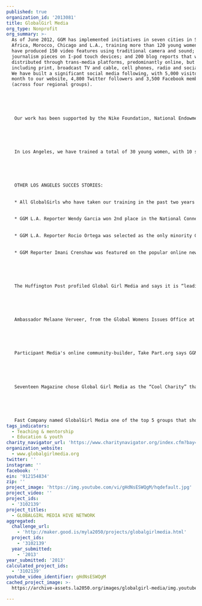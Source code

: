 ```yaml
---
published: true
organization_id: '2013081'
title: GlobalGirl Media
org_type: Nonprofit
org_summary: >-
  As of June 2012, GGM has implemented initiatives in seven cities in South
  Africa, Morocco, Chicago and L.A., training more than 120 young women, who
  have produced 150 video features using traditional camera and sound; 85 mobile
  journalism pieces on I-pod touch devices; and 200 blog reports that were
  distributed through trans-media platforms, predominantly online, but also
  including print, broadcast TV and cable, cell phones, radio and social media.
  We have built a significant social media following, with 5,000 visitors per
  month to our website, 4,800 Twitter followers and 3,500 Facebook members
  (across four regional groups).
   
   
   
   
   
   Our work has been supported by the Nike Foundation, National Endowment for the Arts, Soros Foundation, World Bank, Durfee Foundation, McCormick Foundation, Latino Public Broadcasting, Abigail Disney, Eileen Fisher Foundation, and our work has been featured on PBS, ESPN, ABC, NBC, Wall Street Journal, Huffington Post, GritTV, Democracy NOW, KCET, KCRW, Participant’s Take Part.org, The Standard (South Africa), Hess Press (Morocco), etc.
   
   
   
   
   
   In Los Angeles, we have trained a total of 30 young women, with 10 still actively working as GlobalGirl “citizen journalists.” We just launched our first webisode series, sponsored by Latino Public Broadcasting and the NEA, featured on www.worldchannel.org (PBS global site). Titled COMO AMAR (“How to Love,”)
   
   
   
   
   
   OTHER LOS ANGELES SUCCES STORIES:
   
   
   * All GlobalGirls who have taken our training in the past two years have graduated high school and are attending college, some with full scholarships to: Wellesley, UC San Diego, UC Berkeley, UC Santa Cruz.
   
   
   * GGM L.A. Reporter Wendy Garcia won 2nd place in the National ConnectHer Video Contest at Harvard
   
   
   * GGM L.A. Reporter Rocio Ortega was selected as the only minority Girl Up! National Spokesperson and won a Congressional Merit Award from Congresswoman Grace Napolitano.
   
   
   * GGM Reporter Imani Crenshaw was featured on the popular online news show: MOMS/Maker’s Studio, generating 40,000 hits.
   
   
   
   
   
   The Huffington Post profiled Global Girl Media and says it is “leading the way in empowering and inspiring our next generation of leaders.” 
   
   
   
   
   
   Ambassador Melaane Verveer, from the Global Womens Issues Office at the US State Dept. meets with GGM reporters from LA and South Africa US State Department
   
   
   
   
   
   Participant Media's online community-builder, Take Part.org says GGM "tells stories that empower their communities."
   
   
   
   
   
   Seventeen Magazine chose Global Girl Media as the “Cool Charity” that everyone should be on the lookout for. 
   
   
   
   
   
   Fast Company named GlobalGirl Media one of the top 5 groups that should win Google’s Journalism Prize.
tags_indicators:
  - Teaching & mentorship
  - Education & youth
charity_navigator_url: 'https://www.charitynavigator.org/index.cfm?bay=search.profile&ein=912154834'
organization_website:
  - www.globalgirlmedia.org
twitter: ''
instagram: ''
facebook: ''
ein: '912154834'
zip: ''
project_image: 'https://img.youtube.com/vi/gHdNsESWQgM/hqdefault.jpg'
project_video: ''
project_ids:
  - '3102139'
project_titles:
  - GLOBALGIRL MEDIA HIVE NETWORK
aggregated:
  challenge_url:
    - 'http://maker.good.is/myla2050/projects/globalgirlmedia.html'
  project_ids:
    - '3102139'
  year_submitted:
    - '2013'
year_submitted: '2013'
calculated_project_ids:
  - '3102139'
youtube_video_identifier: gHdNsESWQgM
cached_project_image: >-
  https://archive-assets.la2050.org/images/globalgirl-media/img.youtube.com/vi/gHdNsESWQgM/hqdefault.jpg

---
```

